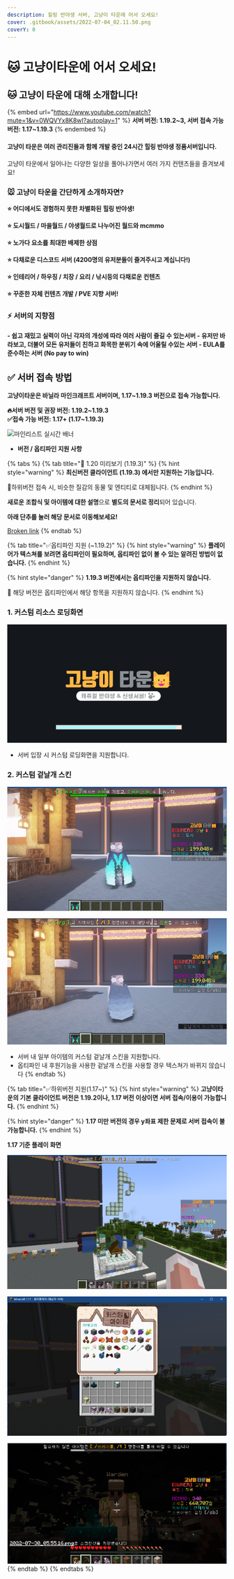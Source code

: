```yaml
---
description: 힐링 반야생 서버, 고냥이 타운에 어서 오세요!
cover: .gitbook/assets/2022-07-04_02.11.50.png
coverY: 0
---
```


# 🐱 고냥이타운에 어서 오세요!

## 🐱 고냥이 타운에 대해 소개합니다!

{% embed url="https://www.youtube.com/watch?mute=1&v=0WQVYx8K8wI?autoplay=1" %}
**서버 버전: 1.19.2\~3, 서버 접속 가능 버전: 1.17\~1.19.3**
{% endembed %}

#### 고냥이 타운은 여러 관리진들과 함께 개발 중인 24시간 힐링 반야생 정품서버입니다.

고냥이 타운에서 일어나는 다양한 일상을 풀어나가면서 여러 가지 컨텐츠들을 즐겨보세요!

### 🐭 고냥이 타운을 간단하게 소개하자면? &#x20;

**⭐ 어디에서도 경험하지 못한 차별화된 힐링 반야생!**

**⭐ 도시월드 / 마을월드 / 야생월드로 나누어진 월드와 mcmmo**

**⭐ 노가다 요소를 최대한 배제한 상점**

**⭐ 다채로운 디스코드 서버 (4200명의 유저분들이 즐겨주시고 계십니다!)**

**⭐ 인테리어 / 하우징 / 치장 / 요리 / 낚시등의 다채로운 컨텐츠**&#x20;

**⭐ 꾸준한 자체 컨텐츠 개발 / PVE 지향 서버!**

### ⚡ 서버의 지향점

#### - 쉽고 재밌고 실력이 아닌 각자의 개성에 따라 여러 사람이 즐길 수 있는서버 - 유저만 바라보고, 더불어 모든 유저들이 친하고 화목한 분위기 속에 어울릴 수있는 서버 - EULA를 준수하는 서버 (No pay to win) &#x20;

## ✅ 서버 접속 방법

**고냥이타운은 바닐라 마인크래프트 서버이며, 1.17\~1.19.3 버전으로 접속 가능합니다.**

**🔥서버 버전 및 권장 버전: 1.19.2\~1.19.3**\
**✅접속 가능 버전: 1.17+ (1.17\~1.19.3)**

![마인리스트 실시간 배너](https://minelist.kr/servers/13768/banner/modern.png)

* **버전 / 옵티파인 지원 사항**

{% tabs %}
{% tab title="🌳 1.20 미리보기 (1.19.3)" %}
{% hint style="warning" %}
**최신버전 클라이언트 (1.19.3) 에서만 지원하는 기능입니다.**

🔸하위버전 접속 시, 비슷한 질감의 동물 및 엔티티로 대체됩니다.
{% endhint %}

**새로운 조합식 및 아이템에 대한 설명**으로 **별도의 문서로 정리**되어 있습니다.

**아래 단추를 눌러 해당 문서로 이동해보세요!**

[Broken link](broken-reference "mention")
{% endtab %}

{% tab title="✅옵티파인 지원 (~1.19.2)" %}
{% hint style="warning" %}
**플레이어가 텍스쳐를 보려면 옵티파인이 필요하며, 옵티파인 없이 볼 수 있는 알려진 방법이 없습니다.**&#x20;
{% endhint %}

{% hint style="danger" %}
**1.19.3 버전에서는 옵티파인을 지원하지 않습니다.**

🔸 해당 버전은 옵티파인에서 해당 항목을 지원하지 않습니다.
{% endhint %}

###

### 1. 커스텀 리소스 로딩화면

![](<.gitbook/assets/image (167).png>)

* 서버 입장 시 커스텀 로딩화면을 지원합니다.

### 2. 커스텀 겉날개 스킨

![커스텀 겉날개 스킨 (사이버 겉날개)](<.gitbook/assets/image (107).png>)

![기존 겉날개](<.gitbook/assets/image (131).png>)

* 서버 내 일부  아이템의 커스텀 겉날개 스킨을 지원합니다.&#x20;
* 옵티파인 내 후원기능을 사용한 겉날개 스킨을 사용할 경우 텍스쳐가 바뀌지 않습니다
{% endtab %}

{% tab title="✅하위버전 지원(1.17~)" %}
{% hint style="warning" %}
**고냥이타운의 기본 클라이언트 버전은 1.19.2이나, 1.17 버전 이상이면 서버 접속/이용이 가능합니다.**
{% endhint %}

{% hint style="danger" %}
**1.17 미만 버전의 경우 y좌표 제한 문제로 서버 접속이 불가능합니다.**
{% endhint %}

**1.17 기준 플레이 화면**&#x20;

![(1.17+)상위 버전 바닐라 아이템의 경우 가장 가까운 텍스쳐의 블록/아이템으로 교체됩니다. (음표- 개구리불 블록)](<.gitbook/assets/image (173).png>)

![(1.17+)모든 커스텀 아이템 블록/아이템을 볼 수 있습니다](<.gitbook/assets/image (117).png>)

![(1.17+)몬스터의 경우도 가장 가까운 텍스쳐로 교체됩니다 (워든-골렘, 알레이-벡스)](<.gitbook/assets/image (109).png>)
{% endtab %}
{% endtabs %}
